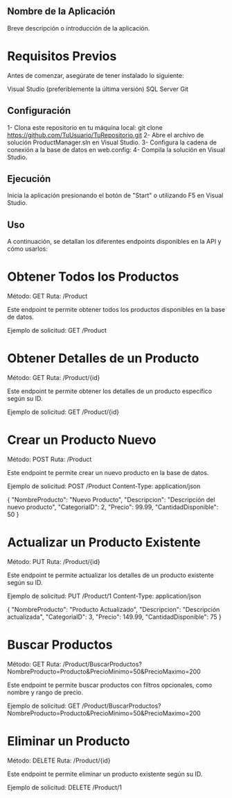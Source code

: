 ## Nombre de la Aplicación
Breve descripción o introducción de la aplicación.

# Requisitos Previos
Antes de comenzar, asegúrate de tener instalado lo siguiente:

Visual Studio (preferiblemente la última versión)
SQL Server
Git

## Configuración
1- Clona este repositorio en tu máquina local: git clone https://github.com/TuUsuario/TuRepositorio.git
2- Abre el archivo de solución ProductManager.sln en Visual Studio.
3- Configura la cadena de conexión a la base de datos en web.config:
    <connectionStrings>
      <add name="ProductManagerContext" connectionString="Server=NAME-SERVER;Database=ProductManagerDB;Integrated Security=True" providerName="System.Data.SqlClient" />
    </connectionStrings>
4- Compila la solución en Visual Studio.

## Ejecución
Inicia la aplicación presionando el botón de "Start" o utilizando F5 en Visual Studio.

## Uso
A continuación, se detallan los diferentes endpoints disponibles en la API y cómo usarlos:

# Obtener Todos los Productos
Método: GET
Ruta: /Product

Este endpoint te permite obtener todos los productos disponibles en la base de datos.

Ejemplo de solicitud:
  GET /Product

# Obtener Detalles de un Producto
Método: GET
Ruta: /Product/{id}

Este endpoint te permite obtener los detalles de un producto específico según su ID.

Ejemplo de solicitud:
  GET /Product/{id}

# Crear un Producto Nuevo
Método: POST
Ruta: /Product

Este endpoint te permite crear un nuevo producto en la base de datos.

Ejemplo de solicitud:
  POST /Product
  Content-Type: application/json
  
  {
    "NombreProducto": "Nuevo Producto",
    "Descripcion": "Descripción del nuevo producto",
    "CategoriaID": 2,
    "Precio": 99.99,
    "CantidadDisponible": 50
  }

# Actualizar un Producto Existente
Método: PUT
Ruta: /Product/{id}

Este endpoint te permite actualizar los detalles de un producto existente según su ID.

Ejemplo de solicitud:
  PUT /Product/1
  Content-Type: application/json
  
  {
    "NombreProducto": "Producto Actualizado",
    "Descripcion": "Descripción actualizada",
    "CategoriaID": 3,
    "Precio": 149.99,
    "CantidadDisponible": 75
  }

# Buscar Productos
Método: GET
Ruta: /Product/BuscarProductos?NombreProducto=Producto&PrecioMinimo=50&PrecioMaximo=200

Este endpoint te permite buscar productos con filtros opcionales, como nombre y rango de precio.

Ejemplo de solicitud:
  GET /Product/BuscarProductos?NombreProducto=Producto&PrecioMinimo=50&PrecioMaximo=200

# Eliminar un Producto
Método: DELETE
Ruta: /Product/{id}

Este endpoint te permite eliminar un producto existente según su ID.

Ejemplo de solicitud:
  DELETE /Product/1
